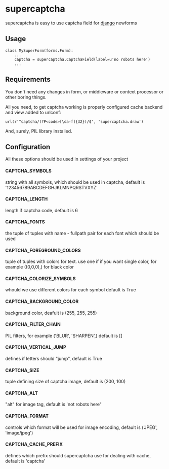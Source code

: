 supercaptcha
============

supercaptcha is easy to use captcha field for [django](http://code.djangoproject.com/) newforms


Usage
-----

    class MySuperForm(forms.Form):
        ...
        captcha = supercaptcha.CaptchaField(label=u'no robots here')
        ...


Requirements
------------

You don't need any changes in form, or middleware or context processor or other boring things.

All you need, to get captcha working is properly configured cache backend and view added to urlconf:
	
    url(r'^captcha/(?P<code>[\da-f]{32})/$', 'supercaptcha.draw')

And, surely, PIL library installed.


Configuration
-------------

All these options should be used in settings of your project

#### CAPTCHA_SYMBOLS
string with all symbols, which should be used in captcha, default is '123456789ABCDEFGHJKLMNPQRSTVXYZ'

#### CAPTCHA_LENGTH
length if captcha code, default is 6

#### CAPTCHA_FONTS
the tuple of tuples with name - fullpath pair for each font which should be used

#### CAPTCHA_FOREGROUND_COLORS
tuple of tuples with colors for text. use one if if you want single color, for example ((0,0,0),) for black color

#### CAPTCHA_COLORIZE_SYMBOLS
whould we use different colors for each symbol default is True

#### CAPTCHA_BACKGROUND_COLOR
background color, deafult is (255, 255, 255)
 
#### CAPTCHA_FILTER_CHAIN
PIL filters, for example ('BLUR', 'SHARPEN',) default is []

#### CAPTCHA_VERTICAL_JUMP
defines if letters should "jump", default is True

#### CAPTCHA_SIZE
tuple defining size of captcha image, default is (200, 100)

#### CAPTCHA_ALT
"alt" for image tag, default is 'not robots here'

#### CAPTCHA_FORMAT
controls which format will be used for image encoding, default is ('JPEG', 'image/jpeg')

#### CAPTCHA_CACHE_PREFIX
defines which prefix should supercaptcha use for dealing with cache, default is 'captcha'